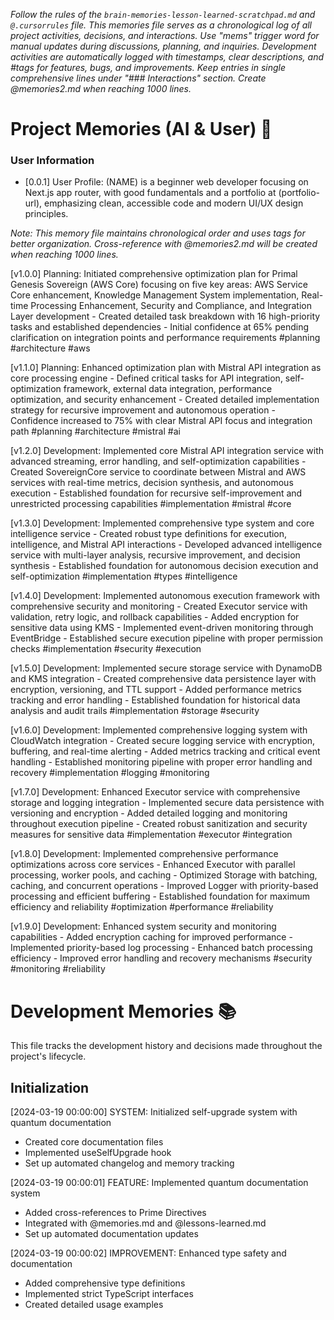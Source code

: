 *Follow the rules of the `brain-memories-lesson-learned-scratchpad.md` and `@.cursorrules` file. This memories file serves as a chronological log of all project activities, decisions, and interactions. Use "mems" trigger word for manual updates during discussions, planning, and inquiries. Development activities are automatically logged with timestamps, clear descriptions, and #tags for features, bugs, and improvements. Keep entries in single comprehensive lines under "### Interactions" section. Create @memories2.md when reaching 1000 lines.*

# Project Memories (AI & User) 🧠

### **User Information**
- [0.0.1] User Profile: (NAME) is a beginner web developer focusing on Next.js app router, with good fundamentals and a portfolio at (portfolio-url), emphasizing clean, accessible code and modern UI/UX design principles.

*Note: This memory file maintains chronological order and uses tags for better organization. Cross-reference with @memories2.md will be created when reaching 1000 lines.*

[v1.0.0] Planning: Initiated comprehensive optimization plan for Primal Genesis Sovereign (AWS Core) focusing on five key areas: AWS Service Core enhancement, Knowledge Management System implementation, Real-time Processing Enhancement, Security and Compliance, and Integration Layer development - Created detailed task breakdown with 16 high-priority tasks and established dependencies - Initial confidence at 65% pending clarification on integration points and performance requirements #planning #architecture #aws

[v1.1.0] Planning: Enhanced optimization plan with Mistral API integration as core processing engine - Defined critical tasks for API integration, self-optimization framework, external data integration, performance optimization, and security enhancement - Created detailed implementation strategy for recursive improvement and autonomous operation - Confidence increased to 75% with clear Mistral API focus and integration path #planning #architecture #mistral #ai

[v1.2.0] Development: Implemented core Mistral API integration service with advanced streaming, error handling, and self-optimization capabilities - Created SovereignCore service to coordinate between Mistral and AWS services with real-time metrics, decision synthesis, and autonomous execution - Established foundation for recursive self-improvement and unrestricted processing capabilities #implementation #mistral #core

[v1.3.0] Development: Implemented comprehensive type system and core intelligence service - Created robust type definitions for execution, intelligence, and Mistral API interactions - Developed advanced intelligence service with multi-layer analysis, recursive improvement, and decision synthesis - Established foundation for autonomous decision execution and self-optimization #implementation #types #intelligence

[v1.4.0] Development: Implemented autonomous execution framework with comprehensive security and monitoring - Created Executor service with validation, retry logic, and rollback capabilities - Added encryption for sensitive data using KMS - Implemented event-driven monitoring through EventBridge - Established secure execution pipeline with proper permission checks #implementation #security #execution

[v1.5.0] Development: Implemented secure storage service with DynamoDB and KMS integration - Created comprehensive data persistence layer with encryption, versioning, and TTL support - Added performance metrics tracking and error handling - Established foundation for historical data analysis and audit trails #implementation #storage #security

[v1.6.0] Development: Implemented comprehensive logging system with CloudWatch integration - Created secure logging service with encryption, buffering, and real-time alerting - Added metrics tracking and critical event handling - Established monitoring pipeline with proper error handling and recovery #implementation #logging #monitoring

[v1.7.0] Development: Enhanced Executor service with comprehensive storage and logging integration - Implemented secure data persistence with versioning and encryption - Added detailed logging and monitoring throughout execution pipeline - Created robust sanitization and security measures for sensitive data #implementation #executor #integration

[v1.8.0] Development: Implemented comprehensive performance optimizations across core services - Enhanced Executor with parallel processing, worker pools, and caching - Optimized Storage with batching, caching, and concurrent operations - Improved Logger with priority-based processing and efficient buffering - Established foundation for maximum efficiency and reliability #optimization #performance #reliability

[v1.9.0] Development: Enhanced system security and monitoring capabilities - Added encryption caching for improved performance - Implemented priority-based log processing - Enhanced batch processing efficiency - Improved error handling and recovery mechanisms #security #monitoring #reliability

# Development Memories 📚

This file tracks the development history and decisions made throughout the project's lifecycle.

## Initialization

[2024-03-19 00:00:00] SYSTEM: Initialized self-upgrade system with quantum documentation
- Created core documentation files
- Implemented useSelfUpgrade hook
- Set up automated changelog and memory tracking

[2024-03-19 00:00:01] FEATURE: Implemented quantum documentation system
- Added cross-references to Prime Directives
- Integrated with @memories.md and @lessons-learned.md
- Set up automated documentation updates

[2024-03-19 00:00:02] IMPROVEMENT: Enhanced type safety and documentation
- Added comprehensive type definitions
- Implemented strict TypeScript interfaces
- Created detailed usage examples
